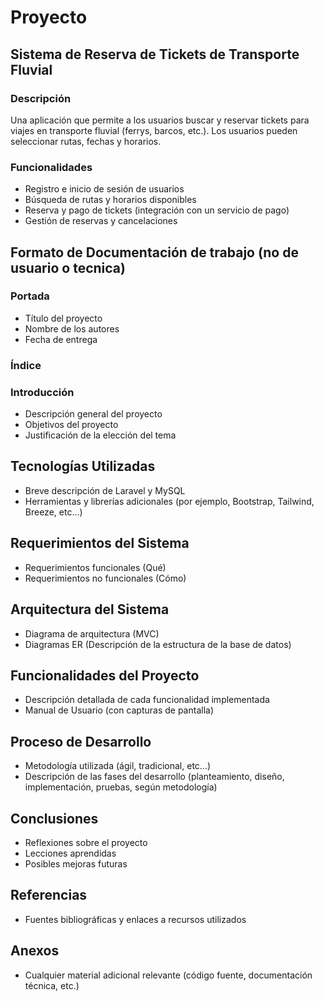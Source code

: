 # Proyecto

## Sistema de Reserva de Tickets de Transporte Fluvial

### Descripción

Una aplicación que permite a los usuarios buscar y reservar tickets para viajes en transporte fluvial (ferrys, barcos, etc.). Los usuarios pueden seleccionar rutas, fechas y horarios.

### Funcionalidades

* Registro e inicio de sesión de usuarios
* Búsqueda de rutas y horarios disponibles
* Reserva y pago de tickets (integración con un servicio de pago)
* Gestión de reservas y cancelaciones

## Formato de Documentación de trabajo (no de usuario o tecnica)

### Portada

* Título del proyecto
* Nombre de los autores
* Fecha de entrega

### Índice

### Introducción

* Descripción general del proyecto
* Objetivos del proyecto
* Justificación de la elección del tema

## Tecnologías Utilizadas

* Breve descripción de Laravel y MySQL
* Herramientas y librerías adicionales (por ejemplo, Bootstrap, Tailwind, Breeze,
etc...)

## Requerimientos del Sistema

* Requerimientos funcionales (Qué)
* Requerimientos no funcionales (Cómo)

## Arquitectura del Sistema

* Diagrama de arquitectura (MVC)
* Diagramas ER (Descripción de la estructura de la base de datos)

## Funcionalidades del Proyecto

* Descripción detallada de cada funcionalidad implementada
* Manual de Usuario (con capturas de pantalla)

## Proceso de Desarrollo

* Metodología utilizada (ágil, tradicional, etc...)
* Descripción de las fases del desarrollo (planteamiento, diseño, implementación,
pruebas, según metodología)

## Conclusiones

* Reflexiones sobre el proyecto
* Lecciones aprendidas
* Posibles mejoras futuras

## Referencias

* Fuentes bibliográficas y enlaces a recursos utilizados

## Anexos

* Cualquier material adicional relevante (código fuente, documentación técnica, etc.)
